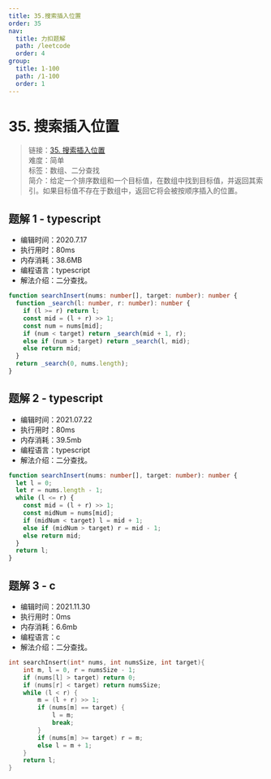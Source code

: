 ```yaml
---
title: 35.搜索插入位置
order: 35
nav:
  title: 力扣题解
  path: /leetcode
  order: 4
group:
  title: 1-100
  path: /1-100
  order: 1
---
```


# 35. 搜索插入位置

> 链接：[35. 搜索插入位置](https://leetcode-cn.com/problems/search-insert-position/)  
> 难度：简单  
> 标签：数组、二分查找  
> 简介：给定一个排序数组和一个目标值，在数组中找到目标值，并返回其索引。如果目标值不存在于数组中，返回它将会被按顺序插入的位置。

## 题解 1 - typescript

- 编辑时间：2020.7.17
- 执行用时：80ms
- 内存消耗：38.6MB
- 编程语言：typescript
- 解法介绍：二分查找。

```typescript
function searchInsert(nums: number[], target: number): number {
  function _search(l: number, r: number): number {
    if (l >= r) return l;
    const mid = (l + r) >> 1;
    const num = nums[mid];
    if (num < target) return _search(mid + 1, r);
    else if (num > target) return _search(l, mid);
    else return mid;
  }
  return _search(0, nums.length);
}
```

## 题解 2 - typescript

- 编辑时间：2021.07.22
- 执行用时：80ms
- 内存消耗：39.5mb
- 编程语言：typescript
- 解法介绍：二分查找。

```typescript
function searchInsert(nums: number[], target: number): number {
  let l = 0;
  let r = nums.length - 1;
  while (l <= r) {
    const mid = (l + r) >> 1;
    const midNum = nums[mid];
    if (midNum < target) l = mid + 1;
    else if (midNum > target) r = mid - 1;
    else return mid;
  }
  return l;
}
```

## 题解 3 - c

- 编辑时间：2021.11.30
- 执行用时：0ms
- 内存消耗：6.6mb
- 编程语言：c
- 解法介绍：二分查找。

```c
int searchInsert(int* nums, int numsSize, int target){
    int m, l = 0, r = numsSize - 1;
    if (nums[l] > target) return 0;
    if (nums[r] < target) return numsSize;
    while (l < r) {
        m = (l + r) >> 1;
        if (nums[m] == target) {
            l = m;
            break;
        }
        if (nums[m] >= target) r = m;
        else l = m + 1;
    }
    return l;
}
```

